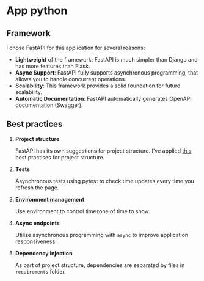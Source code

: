 # App python

## Framework

I chose FastAPI for this application for several reasons:

- **Lightweight** of the framework: FastAPI is much simpler than Django
and has more features than Flask.
- **Async Support**: FastAPI fully supports asynchronous programming, 
that allows you to handle concurrent operations.
- **Scalability**: This framework provides a solid foundation for future scalability.
- **Automatic Documentation**: FastAPI automatically generates OpenAPI documentation (Swagger).

## Best practices

1. **Project structure**

    FastAPI has its own suggestions for project structure. I've applied [this](https://github.com/zhanymkanov/fastapi-best-practices)
best practises for project structure.

1. **Tests**

    Asynchronous tests using pytest to check time updates every time you refresh the page.

1. **Environment management**
   
    Use environment to control timezone of time to show.

1. **Async endpoints**

   Utilize asynchronous programming with `async` to improve application responsiveness.

1. **Dependency injection**

   As part of project structure, dependencies are separated by files in `requirements` folder.
